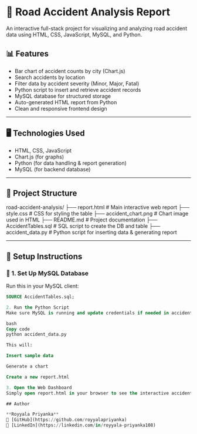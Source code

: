 # 🚗 Road Accident Analysis Report

An interactive full-stack project for visualizing and analyzing road accident data using HTML, CSS, JavaScript, MySQL, and Python.

## 📊 Features

- Bar chart of accident counts by city (Chart.js)
- Search accidents by location
- Filter data by accident severity (Minor, Major, Fatal)
- Python script to insert and retrieve accident records
- MySQL database for structured storage
- Auto-generated HTML report from Python
- Clean and responsive frontend design

---

## 🖥️ Technologies Used

- HTML, CSS, JavaScript
- Chart.js (for graphs)
- Python (for data handling & report generation)
- MySQL (for backend database)

---

## 📁 Project Structure

road-accident-analysis/
├── report.html # Main interactive web report
├── style.css # CSS for styling the table
├── accident_chart.png # Chart image used in HTML
├── README.md # Project documentation
├── AccidentTables.sql # SQL script to create the DB and table
├── accident_data.py # Python script for inserting data & generating report

---

## 🔧 Setup Instructions

### 💽 1. Set Up MySQL Database

Run this in your MySQL client:
```sql
SOURCE AccidentTables.sql;

2. Run the Python Script
Make sure MySQL is running and update credentials if needed in accident_data.py:

bash
Copy code
python accident_data.py

This will:

Insert sample data

Generate a chart

Create a new report.html

3. Open the Web Dashboard
Simply open report.html in your browser to see the interactive accident report.

## Author

**Royyala Priyanka**  
🔗 [GitHub](https://github.com/royyalapriyanka)  
🔗 [LinkedIn](https://linkedin.com/in/royyala-priyanka108)

